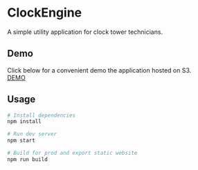 # ClockEngine

A simple utility application for clock tower technicians. 

## Demo
Click below for a convenient demo the application hosted on S3.
<br/>
<a href="http://clock-engine.s3-website-us-west-2.amazonaws.com" target="_blank">DEMO</a>

## Usage

```bash
# Install dependencies
npm install

# Run dev server
npm start

# Build for prod and export static website
npm run build
```